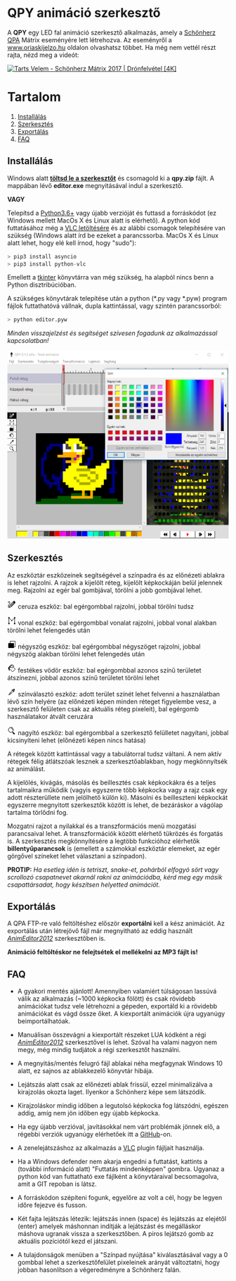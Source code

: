 # QPY animáció szerkesztő
A **QPY** egy LED fal animáció szerkesztő alkalmazás, amely a [Schönherz QPA](https://hu.wikipedia.org/wiki/Sch%C3%B6nherz_Qpa) Mátrix eseményére lett létrehozva. Az eseményről a www.oriaskijelzo.hu oldalon olvashatsz többet. Ha még nem vettél részt rajta, nézd meg a videót:

[![Tarts Velem - Schönherz Mátrix 2017 | Drónfelvétel [4K]](http://img.youtube.com/vi/1sqLbh-WmbM/maxresdefault.jpg)](https://www.youtube.com/watch?v=1sqLbh-WmbM "Tarts Velem - Schönherz Mátrix 2017 | Drónfelvétel [4K]")

# Tartalom

1. [Installálás](#installálás)
2. [Szerkesztés](#szerkesztés)
3. [Exportálás](#exportálás)
4. [FAQ](#faq)
	
## Installálás

Windows alatt **[töltsd le a szerkesztőt](https://github.com/sedthh/schonherz-matrix/raw/master/qpy.zip)** és csomagold ki a **qpy.zip** fájlt. A mappában lévő **editor.exe** megnyitásával indul a szerkesztő.

**VAGY** 

Telepítsd a [Python3.6+](https://www.python.org/downloads/) vagy újabb verzióját és futtasd a forráskódot (ez Windows mellett MacOs X és Linux alatt is elérhető). A python kód futtatásához még a [VLC letöltésére](https://www.videolan.org/vlc/index.html) és az alábbi csomagok telepítésére van szükség (Windows alatt írd be ezeket a parancssorba. MacOs X és Linux alatt lehet, hogy elé kell írnod, hogy "sudo"):

```python
> pip3 install asyncio
> pip3 install python-vlc
```

Emellett a [tkinter](https://tkdocs.com/tutorial/install.html) könyvtárra van még szükség, ha alapból nincs benn a Python disztribúcióban. 

A szükséges könyvtárak telepítése után a python (\*.py vagy \*.pyw) program fájlok futtathatóvá vállnak, dupla kattintással, vagy szintén parancssorból:

```python
> python editor.pyw
```

*Minden visszajelzést és segítséget szívesen fogadunk az alkalmazással kapcsolatban!*

![editor snapshot](images/editor013.png)

## Szerkesztés
Az eszköztár eszközeinek segítségével a színpadra és az előnézeti ablakra is lehet rajzolni. A rajzok a kijelölt réteg, kijelölt képkockáján belül jelennek meg. Rajzolni az egér bal gombjával, törölni a jobb gombjával lehet. 

![pencil tool](images/pencil.gif) ceruza eszköz: bal egérgombbal rajzolni, jobbal törölni tudsz

![line tool](images/line.gif) vonal eszköz: bal egérgombbal vonalat rajzolni, jobbal vonal alakban törölni lehet felengedés után

![rectangle tool](images/rectangle.gif) négyszög eszköz: bal egérgombbal négyszöget rajzolni, jobbal négyszög alakban törölni lehet felengedés után

![fill tool](images/fill.gif) festékes vödör eszköz: bal egérgombbal azonos színű területet átszínezni, jobbal azonos színű területet törölni lehet

![picker tool](images/picker.gif) színválasztó eszköz: adott terület színét lehet felvenni a használatban lévő szín helyére (az előnézeti képen minden réteget figyelembe vesz, a szerkesztő felületen csak az aktuális réteg pixeleit), bal egérgomb használatakor átvált ceruzára

![zoom tool](images/zoom.gif) nagyító eszköz: bal egérgombbal a szerkesztő felülletet nagyítani, jobbal kicsinyíteni lehet (előnézeti képen nincs hatása)

A rétegek között kattintással vagy a tabulátorral tudsz váltani. A nem aktív rétegek félig átlátszóak lesznek a szerkesztőablakban, hogy megkönnyítsék az animálást. 

A kijelölés, kivágás, másolás és beillesztés csak képkockákra és a teljes tartalmaikra működik (vagyis egyszerre több képkocka vagy a rajz csak egy adott részterüllete nem jelölhető külön ki). Másolni és beilleszteni képkockát egyszerre megnyitott szerkesztők között is lehet, de bezáráskor a vágólap tartalma törlődni fog. 

Mozgatni rajzot a nyilakkal és a transzformációs menü mozgatási parancsaival lehet. A transzformációk között elérhető tükrözés és forgatás is. A szerkesztés megkönnyítésére a legtöbb funkcióhoz elérhetők **billentyűparancsok** is (emellett a számokkal eszköztár elemeket, az egér görgővel színeket lehet választani a színpadon). 

**PROTIP:** *Ha esetleg idén is tetriszt, snake-et, pohárból elfogyó sört vagy scrollozó csapatnevet akarnál rakni az animációdba, kérd meg egy másik csapattársadat, hogy készítsen helyetted animációt.*

## Exportálás
A QPA FTP-re való feltöltéshez először **exportálni** kell a kész animációt. Az exportálás után létrejövő fájl már megnyitható az eddig használt *[AnimEditor2012](https://oriaskijelzo.sch.bme.hu/wp-content/uploads/2018/06/animeditor_2012_win32.zip)* szerkesztőben is. 

**Animáció feltöltéskor ne felejtsétek el mellékelni az MP3 fájlt is!**

## FAQ

- A gyakori mentés ajánlott! Amennyiben valamiért túlságosan lassúvá válik az alkalmazás (~1000 képkocka fölött) és csak rövidebb animációkat tudsz vele létrehozni a gépeden, exportáld ki a rövidebb animációkat és vágd össze őket. A kiexportált animációk újra ugyanúgy beimportálhatóak. 

- Manuálisan összevágni a kiexportált részeket LUA kódként a régi *[AnimEditor2012](https://oriaskijelzo.sch.bme.hu/wp-content/uploads/2018/06/animeditor_2012_win32.zip)* szerkesztővel is lehet. Szóval ha valami nagyon nem megy, még mindig tudjátok a régi szerkesztőt használni.

- A megnyitás/mentés felugró fájl ablakai néha megfagynak Windows 10 alatt, ez sajnos az ablakkezelő könyvtár hibája.

- Lejátszás alatt csak az előnézeti ablak frissül, ezzel minimalizálva a kirajzolás okozta laget. Ilyenkor a Schönherz képe sem látszódik.

- Kirajzoláskor mindig időben a legutolsó képkocka fog látszódni, egészen addig, amíg nem jön időben egy újabb képkocka.

- Ha egy újabb verzióval, javításokkal nem várt problémák jönnek elő, a régebbi verziók ugyanúgy elérhetőek itt a [GitHub](https://github.com/sedthh/schonherz-matrix/releases)-on. 

- A zenelejátszáshoz az alkalmazás a [VLC](https://www.videolan.org/vlc/index.html) plugin fájljait használja.

- Ha a Windows defender nem akarja engedni a futtatást, kattints a (további információ alatt) "Futtatás mindenképpen" gombra. Ugyanaz a python kód van futtatható exe fájlként a könyvtáraival becsomagolva, amit a GIT repoban is látsz. 

- A forráskódon szépíteni fogunk, egyelőre az volt a cél, hogy be legyen időre fejezve és fusson.

- Két fajta lejátszás létezik: lejátszás innen (space) és lejátszás az elejétől (enter) amelyek máshonnan indítják a lejátszást és megálláskor máshova ugranak vissza a szerkesztőben. A piros lejátszó gomb az aktuális pozíciótól kezd el játszani.

- A tulajdonságok menüben a "Színpad nyújtása" kiválasztásával vagy a 0 gombbal lehet a szerkesztőfelület pixeleinek arányát változtatni, hogy jobban hasonlítson a végeredményre a Schönherz falán. 